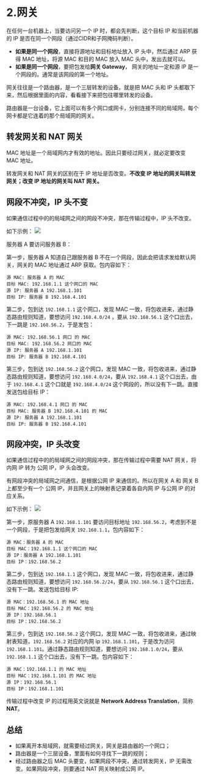 # 2.网关
在任何一台机器上，当要访问另一个 IP 时，都会先判断，这个目标 IP 和当前机器的 IP 是否在同一个网段（通过CIDR和子网掩码判断）。
- **如果是同一个网段**，直接将源地址和目标地址放入 IP 头中，然后通过 ARP 获得 MAC 地址，将源 MAC 和目的 MAC 放入 MAC 头中，发出去就可以。
- **如果是同一个网段**，要把包发给**网关 Gateway**， 网关的地址一定和源 IP 是一个网段的。通常是该网段的第一个地址。

网关往往是一个路由器，是一个三层转发的设备。就是把 MAC 头和 IP 头都取下来，然后根据里面的内容，看看接下来把包往哪里转发的设备。

路由器是一台设备，它上面可以有多个网口或网卡，分别连接不同的局域网，每个网卡都是它连着的那个局域网的网关。

## 转发网关和 NAT 网关
MAC 地址是一个局域网内才有效的地址。因此只要经过网关，就必定要改变 MAC 地址。

转发网关和 NAT 网关的区别在于 IP 地址是否改变。**不改变 IP 地址的网关叫转发网关；改变 IP 地址的网关叫 NAT 网关。**

## 网段不冲突，IP 头不变
如果通信过程中的的局域网之间的网段不冲突，那在传输过程中，IP 头不改变。

如下示例：
![](https://static001.geekbang.org/resource/image/35/3b/35fb548bbaa7d77012ab46151bfbe63b.jpg)

服务器 A 要访问服务器 B：

第一步，服务器 A 知道自己跟服务器 B 不在一个网段，因此会把请求发给默认网关，网关的 MAC 地址通过 ARP 获取。包内容如下：
```
源 MAC: 服务器 A 的 MAC
目标 MAC: 192.168.1.1 这个网口的 MAC
源 IP: 服务器 A 192.168.1.101
目标 IP: 服务器 B 192.168.4.101
```
第二步，包到达 `192.168.1.1` 这个网口，发现 MAC 一致，将包收进来，通过静态路由规则知道，要想访问 `192.168.4.0/24` ，要从 `192.168.56.1` 这个口出去，下一跳是 `192.168.56.2`，于是发包：
```
源 MAC: 192.168.56.1 网口 的 MAC
目标 MAC: 192.168.56.2 网口的 MAC
源 IP: 服务器 A 192.168.1.101
目标 IP: 服务器 B 192.168.4.101
```
第三步，包到达 `192.168.56.2` 这个网口，发现 MAC 一致，将包收进来，通过静态路由规则知道，要想访问 `192.168.4.0/24`，要从 `192.168.4.1` 这个口出去，由于 `192.168.4.1` 这个口就是 `192.168.4.0/24` 这个网段的，所以没有下一跳。直接发送包给目标 IP：
```
源 MAC: 192.168.4.1 网口 的 MAC
目标 MAC: 服务器 B 192.168.4.101 的 MAC
源 IP: 服务器 A 192.168.1.101
目标 IP: 服务器 B 192.168.4.101
```

## 网段冲突，IP 头改变
如果通信过程中的的局域网之间的网段冲突，那在传输过程中需要 NAT 网关，将内网 IP 转为 公网 IP，IP 头会改变。

有网段冲突的局域网之间通信，是根据公网 IP 来通信的。所以在网关 A 和 网关 B 上都至少有一个 公网 IP，并且网关上的映射表记录着各自内网 IP 与公网 IP 的对应关系。

如下示例：
![](https://static001.geekbang.org/resource/image/35/3b/35fb548bbaa7d77012ab46151bfbe63b.jpg)

第一步，原服务器 A `192.168.1.101` 要访问目标地址 `192.168.56.2`，考虑到不是一个网段，于是把包发给网关 `192.168.1.1`，包内容如下：
```
源 MAC：服务器 A 的 MAC
目标 MAC：192.168.1.1 这个网口的 MAC
源 IP：服务器 A 192.168.1.101
目标 IP：192.168.56.2
```
第二步，包到达 `192.168.1.1` 这个网口，发现 MAC 一致，将包收进来，通过静态路由规则知道，要想访问 `192.168.56.2/24`，要从 `192.168.56.1` 这个口出去，没有下一跳。发送包给目标 IP:
```
源 MAC：192.168.56.1 的 MAC 地址
目标 MAC：192.168.56.2 的 MAC 地址
源 IP：192.168.56.1
目标 IP：192.168.56.2
```
第三步，包到达 `192.168.56.2` 这个网口，发现 MAC 一致，将包收进来，通过映射表知道，`192.168.56.2` 对应的内网 ip `192.168.1.101`，于是改为访问 `192.168.1.101`。通过静态路由规则知道，要想访问 `192.168.1.0/24`，要从 `192.168.1.1` 这个口出去，没有下一跳。包内容如下：
```
源 MAC：192.168.1.1 的 MAC 地址
目标 MAC：192.168.1.101 的 MAC 地址
源 IP：192.168.56.1
目标 IP：192.168.1.101
```

传输过程中改变 IP 的过程用英文说就是 **Network Address Translation**，简称 **NAT**。

## 总结
- 如果离开本局域网，就需要经过网关，网关是路由器的一个网口；
- 路由器是一个三层设备，里面有如何寻找下一跳的规则；
- 经过路由器之后 MAC 头要变，如果网段不冲突，通过转发网关，IP 无需改变。如果网段冲突，则要通过 NAT 网关映射成公网 IP。